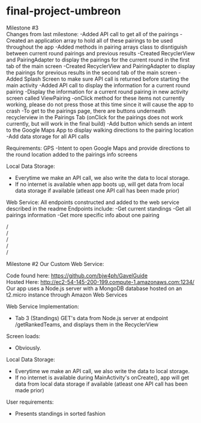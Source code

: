 # final-project-umbreon
Milestone #3  
Changes from last milestone:
-Added API call to get all of the pairings
-Created an application array to hold all of these pairings to be used throughout the app
-Added methods in pairing arrays class to disntiguish between current round pairings and previous results
-Created RecyclerView and PairingAdapter to display the pairings for the current round in the first tab of the main screen
-Created RecyclerView and PairingAdapter to display the pairings for previous results in the second tab of the main screen
-Added Splash Screen to make sure API call is returned before starting the main activity
-Added API call to display the information for a current round pairing
-Display the information for a current round pairing in new activity screen called ViewPairing
	-onClick method for these items not currently working, please do not press those at this time since it will cause the app to crash
	-To get to the pairings page, there are buttons underneath recyclerview in the Pairings Tab (onClick for the pairings does not work currently, but will work in the final build)
-Add button which sends an intent to the Google Maps App to display walking directions to the pairing location
-Add data storage for all API calls


Requirements:
GPS
-Intent to open Google Maps and provide directions to the round location added to the pairings info screens

Local Data Storage:
- Everytime we make an API call, we also write the data to local storage.
- If no internet is available when app boots up, will get data from local data storage if available (atleast one API call has been made prior)

Web Service:
All endpoints constructed and added to the web service described in the readme
Endpoints include:
-Get current standings
-Get all pairings information
-Get more specific info about one pairing  

/  
/  
/  
/  
/  

Milestone #2
Our Custom Web Service:

Code found here: https://github.com/bjw4ph/GavelGuide  
Hosted Here: http://ec2-54-145-200-199.compute-1.amazonaws.com:1234/   
Our app uses a Node.js server with a MongoDB database hosted on an t2.micro instance through Amazon Web Services  

Web Service Implementation: 
- Tab 3 (Standings) GET's data from Node.js server at endpoint /getRankedTeams, and displays them in the RecyclerView

Screen loads:  
- Obviously.

Local Data Storage:  
- Everytime we make an API call, we also write the data to local storage.  
- If no internet is available during MainActivity's onCreate(), app will get data from local data storage if available (atleast one API call has been made prior)

User requirements:
- Presents standings in sorted fashion
